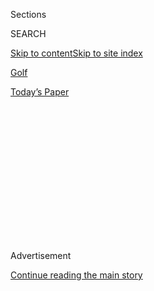 <div id="app">

<div>

<div>

<div>

<div class="NYTAppHideMasthead css-1q2w90k e1suatyy0">

<div class="section css-ui9rw0 e1suatyy2">

<div class="css-eph4ug er09x8g0">

<div class="css-6n7j50">

</div>

<span class="css-1dv1kvn">Sections</span>

<div class="css-10488qs">

<span class="css-1dv1kvn">SEARCH</span>

</div>

[Skip to content](#site-content)[Skip to site
index](#site-index)

</div>

<div id="masthead-section-label" class="css-1wr3we4 eaxe0e00">

[Golf](https://www.nytimes.com/section/sports/golf)

</div>

<div class="css-10698na e1huz5gh0">

</div>

</div>

<div id="masthead-bar-one" class="section hasLinks css-15hmgas e1csuq9d3">

<div class="css-uqyvli e1csuq9d0">

</div>

<div class="css-1uqjmks e1csuq9d1">

</div>

<div class="css-9e9ivx">

[](https://myaccount.nytimes.com/auth/login?response_type=cookie&client_id=vi)

</div>

<div class="css-1bvtpon e1csuq9d2">

[Today’s
Paper](https://www.nytimes.com/section/todayspaper)

</div>

</div>

</div>

</div>

<div data-aria-hidden="false">

<div id="site-content" data-role="main">

<div>

<div class="css-1aor85t" style="opacity:0.000000001;z-index:-1;visibility:hidden">

<div class="css-1hqnpie">

<div class="css-epjblv">

<span class="css-17xtcya">[Golf](/section/sports/golf)</span><span class="css-x15j1o">|</span><span class="css-fwqvlz">Inside
the PGA Tour Bubble, Silent Fairways and Mounting
Cases</span>

</div>

<div class="css-k008qs">

<div class="css-1iwv8en">

<span class="css-18z7m18"></span>

<div>

</div>

</div>

<span class="css-1n6z4y">https://nyti.ms/2YAw82H</span>

<div class="css-1705lsu">

<div class="css-4xjgmj">

<div class="css-4skfbu" data-role="toolbar" data-aria-label="Social Media Share buttons, Save button, and Comments Panel with current comment count" data-testid="share-tools">

  - 
  - 
  - 
  - 
    
    <div class="css-6n7j50">
    
    </div>

  - 

</div>

</div>

</div>

</div>

</div>

</div>

<div id="NYT_TOP_BANNER_REGION" class="css-13pd83m">

</div>

<div id="top-wrapper" class="css-1sy8kpn">

<div id="top-slug" class="css-l9onyx">

Advertisement

</div>

[Continue reading the main
story](#after-top)

<div class="ad top-wrapper" style="text-align:center;height:100%;display:block;min-height:250px">

<div id="top" class="place-ad" data-position="top" data-size-key="top">

</div>

</div>

<div id="after-top">

</div>

</div>

<div>

<div id="sponsor-wrapper" class="css-1hyfx7x">

<div id="sponsor-slug" class="css-19vbshk">

Supported by

</div>

[Continue reading the main
story](#after-sponsor)

<div id="sponsor" class="ad sponsor-wrapper" style="text-align:center;height:100%;display:block">

</div>

<div id="after-sponsor">

</div>

</div>

<div class="css-186x18t">

</div>

<div class="css-1vkm6nb ehdk2mb0">

# Inside the PGA Tour Bubble, Silent Fairways and Mounting Cases

</div>

Tour officials sent golfers a health tracking device and expanded
testing protocols as eight golfers pulled out of the Travelers
Championship because of positive tests for the coronavirus.

<div class="css-79elbk" data-testid="photoviewer-wrapper">

<div class="css-z3e15g" data-testid="photoviewer-wrapper-hidden">

</div>

<div class="css-1a48zt4 ehw59r15" data-testid="photoviewer-children">

![<span class="css-16f3y1r e13ogyst0" data-aria-hidden="true">The PGA
Tour commissioner, Jay Monahan, left the clubhouse at T.P.C. River
Highlands after addressing coronavirus concerns at a news conference on
Wednesday.</span><span class="css-cnj6d5 e1z0qqy90" itemprop="copyrightHolder"><span class="css-1ly73wi e1tej78p0">Credit...</span><span><span>Rob
Carr/Getty
Images</span></span></span>](https://static01.nyt.com/images/2020/06/27/sports/26golf-bubble2-print/merlin_173888955_916b0f08-b080-4e0a-a08a-02fda274c601-articleLarge.jpg?quality=75&auto=webp&disable=upscale)

</div>

</div>

<div class="css-18e8msd">

<div class="css-vp77d3 epjyd6m0">

<div class="css-hus3qt ey68jwv0" data-aria-hidden="true">

[![Bill
Pennington](https://static01.nyt.com/images/2018/11/06/multimedia/author-bill-pennington/author-bill-pennington-thumbLarge.png
"Bill Pennington")](https://www.nytimes.com/by/bill-pennington)

</div>

<div class="css-1baulvz">

By [<span class="css-1baulvz last-byline" itemprop="name">Bill
Pennington</span>](https://www.nytimes.com/by/bill-pennington)

</div>

</div>

  - 
    
    <div class="css-ld3wwf e16638kd2">
    
    Published June 26, 2020Updated June 28,
    2020
    
    </div>

  - 
    
    <div class="css-4xjgmj">
    
    <div class="css-pvvomx" data-role="toolbar" data-aria-label="Social Media Share buttons, Save button, and Comments Panel with current comment count" data-testid="share-tools">
    
      - 
      - 
      - 
      - 
        
        <div class="css-6n7j50">
        
        </div>
    
      - 
    
    </div>
    
    </div>

</div>

</div>

<div class="section meteredContent css-1r7ky0e" name="articleBody" itemprop="articleBody">

<div class="css-1fanzo5 StoryBodyCompanionColumn">

<div class="css-53u6y8">

CROMWELL, Conn. — When Sergio Garcia sank his final putt Thursday on an
18th green enveloped by a natural amphitheater customarily filled with
thousands of fans, the golf ball’s rattle around inside the hole could
be heard from 30 yards away. A minute later, as Garcia ascended a hill,
the only sound was his pencil scratching a last number on a scorecard.

The PGA Tour’s officials have said they are proud to be at the vanguard
of major American sports returning to competition after the coronavirus
shut down athletic events nationwide. But on Thursday at the Travelers
Championship — the third fan-free event in the tour’s comeback — the
noiselessness was an eerie contrast to a growing chatter about how much
longer professional golf’s traveling circus would keep hopscotching
around the country.

Golf’s grand experiment to prove that an outdoor, noncontact sport
operating on a nomad’s schedule could return safely during a pandemic
was showing signs of the stress that comes with attempting the
unprecedented.

Denny McCarthy tested positive on Friday after waking up feeling “achy”
and withdrew from the Travelers event. A playing partner from the first
round, Bud Cauley, tested negative but withdrew from the tournament for
precautionary reasons. The third golfer in that group, Matt Wallace,
also tested negative and will continue to play.

</div>

</div>

<div class="css-1fanzo5 StoryBodyCompanionColumn">

<div class="css-53u6y8">

On Wednesday, four golfers withdrew from the tournament because of
Covid-19 concerns, including Brooks Koepka and Webb Simpson, the fourth-
and fifth-ranked players in the world. Koepka departed after his caddie,
Ricky Elliott, tested positive for the virus as part of the PGA Tour’s
multilayered testing system. Koepka’s brother, Chase, who had also
qualified for the tournament, also withdrew after having played a
Tuesday practice round with Brooks and Elliott. Earlier in the day, the
former United States Open champion Graeme McDowell announced he would
not compete because his caddie, Ken Comboy, tested positive for the
coronavirus this week.

Simpson, who won last week’s PGA Tour event in South Carolina, withdrew
and chose to isolate himself because a family member had recently tested
positive for the virus. Two other golfers, [Nick Watney and Cameron
Champ, had already
withdrawn](https://www.nytimes.com/2020/06/20/sports/pga-tour-coronavirus-nick-watney.html)
from the tournament after positive test results in the previous 10 days.

The departures sent a jolt through the golf community and had Jay
Monahan, the PGA Tour commissioner, warning players of “serious
repercussions” if they did not follow new, stricter safety protocols.
Shane Lowry, the reigning British Open champion, said when asked if the
withdrawals had jarred his colleagues: “The first couple of weeks have
been kind of a kick in the backside to all of us.”

Scores of golfers Thursday went out of their way to praise the safety
measures imposed by the tour, including the world’s top-ranked golfer,
Rory McIlroy.

“There’s been almost 3,000 tests administered and the percentage of
positive tests is under a quarter of a percent,” McIlroy said. “I think
as a whole, it’s been going really well.”

</div>

</div>

<div class="css-1fanzo5 StoryBodyCompanionColumn">

<div class="css-53u6y8">

But McIlroy tellingly conceded there were “loose ends” that needed to be
tied up, which may be at the crux of the matter. Many top players have
been calling for their brethren to be far more diligent in adhering to
social-distancing recommendations on the golf course, because the
execution of those guidelines has been spotty at best. Players routinely
bump fists, talk face-to-face with their caddies and stand
shoulder-to-shoulder on tees and
greens.

<div id="NYT_MAIN_CONTENT_2_REGION" class="css-9tf9ac">

<div>

<div id="styln-prism-freeform-1595872471455" class="section interactive-content interactive-size-medium css-1ftcdic">

<div class="css-17ih8de interactive-body">

<div id="prism-freeform-block-83281" class="css-19mumt8" data-role="complementary" data-storyline="The Games Resume" data-truncated="false" tabindex="0">

<div class="css-a8d9oz">

<div>

### The Games Resume

#### Sports and the Virus

Updated July 31, 2020

Here’s what’s happening as the world of sports slowly comes back to
life:

  -   - The [N.B.A.
        returned](https://www.nytimes.com/2020/07/30/sports/basketball/clippers-lakers.html?action=click&pgtype=Article&state=default&region=MAIN_CONTENT_2&context=storylines_keepup),
        and the Lakers held on to beat the Clippers in a thriller. Zion
        Williamson played in the first game of the night for the
        Pelicans.
      - Players, coaches and analysts are watching this season’s
        baseball games [to see what
        effect](https://www.nytimes.com/2020/07/31/sports/baseball/baseball-empty-stadiums-effects.html?action=click&pgtype=Article&state=default&region=MAIN_CONTENT_2&context=storylines_keepup)
        the absence of fans has.
      - With no summer tournaments to play in, top high school
        basketball stars are [committing to colleges
        earlier](https://www.nytimes.com/2020/07/30/sports/ncaabasketball/college-basketball-recruiting.html?action=click&pgtype=Article&state=default&region=MAIN_CONTENT_2&context=storylines_keepup).
        Villanova is one of the beneficiaries.

<div id="styln-survey-component-83281" class="styln-survey-component">

</div>

</div>

</div>

</div>

</div>

</div>

</div>

</div>

Moreover, as other sports contemplate resuming competitive play within a
so-called bubble for the players, golf has patently experienced how
difficult it can be to maintain a safe zone once the athletes leave the
playing arena.

Many golfers have adhered to [tour
guidelines](https://www.nytimes.com/2020/05/13/sports/golf/pga-tour-resume.html),
which require going to considerable lengths to avoid contact with
others. The tour chartered a plane to ferry golfers to tournaments,
disallowed family members at courses, and advised golfers to sequester
themselves in private, rented homes or tour-approved hotels. Some
golfers and caddies, however, have been seen eating together at
restaurants. And in other cases, with a field as deep as 148 players,
the tour has no way to restrict what players are doing with their
evenings.

Since Wednesday’s positive test results, leading players are trying to
send the message that dicey individual choices run the risk of putting
the entire tour back on hiatus.

“If we start doing whatever we want, all of us, then it probably will be
totally out of control and then it could get dangerous,” said Garcia,
who said this week’s positive test results were “a wake-up call.”

“It’s not back to normal,” he added. “It’s not what it used to be, and
we have to realize that. We have to be trying to be as careful as
possible.”

The tour has taken new steps in hopes of keeping the circuit moving
along on a weekly schedule that currently stretches throughout the year.
Earlier this week, the tour distributed to every player a Whoop band, a
device worn on the wrist or upper arm to monitor various medical data. A
Whoop band worn by Watney had alerted him to an elevated respiratory
rate and led to a second test for the coronavirus last week — just days
after Watney had tested negative for the virus.

</div>

</div>

<div class="css-1fanzo5 StoryBodyCompanionColumn">

<div class="css-53u6y8">

Monahan announced on Wednesday that players boarding the tour-sponsored
charter jet would be tested not only the day before the flight leaves
but also shortly after it lands. He said that fitness trainers would now
be on site to keep golfers from visiting local gyms and that players’
coaches were now part of the tour’s testing protocol. In talking to
reporters, Monahan avoided specifically saying how many positive test
results it would take for the PGA Tour to shut down.

Keegan Bradley, who won the 2011 P.G.A. Championship, was asked Thursday
what might happen if 10, or 15, or 20 players tested positive for
Covid-19.

“If we get to that point, I think that none of us will be playing,”
Bradley answered.

</div>

</div>

<div>

</div>

</div>

<div>

</div>

<div>

</div>

<div>

</div>

<div>

<div id="bottom-wrapper" class="css-1ede5it">

<div id="bottom-slug" class="css-l9onyx">

Advertisement

</div>

[Continue reading the main
story](#after-bottom)

<div id="bottom" class="ad bottom-wrapper" style="text-align:center;height:100%;display:block;min-height:90px">

</div>

<div id="after-bottom">

</div>

</div>

</div>

</div>

</div>

## Site Index

<div>

</div>

## Site Information Navigation

  - [© <span>2020</span> <span>The New York Times
    Company</span>](https://help.nytimes.com/hc/en-us/articles/115014792127-Copyright-notice)

<!-- end list -->

  - [NYTCo](https://www.nytco.com/)
  - [Contact
    Us](https://help.nytimes.com/hc/en-us/articles/115015385887-Contact-Us)
  - [Work with us](https://www.nytco.com/careers/)
  - [Advertise](https://nytmediakit.com/)
  - [T Brand Studio](http://www.tbrandstudio.com/)
  - [Your Ad
    Choices](https://www.nytimes.com/privacy/cookie-policy#how-do-i-manage-trackers)
  - [Privacy](https://www.nytimes.com/privacy)
  - [Terms of
    Service](https://help.nytimes.com/hc/en-us/articles/115014893428-Terms-of-service)
  - [Terms of
    Sale](https://help.nytimes.com/hc/en-us/articles/115014893968-Terms-of-sale)
  - [Site
    Map](https://spiderbites.nytimes.com)
  - [Help](https://help.nytimes.com/hc/en-us)
  - [Subscriptions](https://www.nytimes.com/subscription?campaignId=37WXW)

</div>

</div>

</div>

</div>
